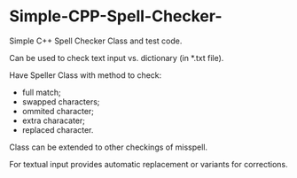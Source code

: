 Simple-CPP-Spell-Checker-
=========================

Simple C++ Spell Checker Class and test code.

Can be used to check text input vs. dictionary (in *.txt file).

Have Speller Class with method to check: 
- full match;
- swapped characters;
- ommited character;
- extra characater;
- replaced character.

Class can be extended to other checkings of misspell.

For textual input provides automatic replacement or variants for corrections.


